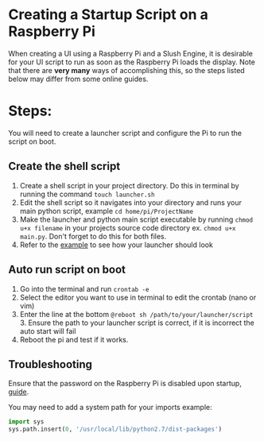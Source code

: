 # Creating a Startup Script on a Raspberry Pi

When creating a UI using a Raspberry Pi and a Slush Engine, it is desirable for your UI script to run as soon as the Raspberry Pi loads the display. Note that there are **very many** ways of accomplishing this, so the steps listed below may differ from some online guides.

# Steps:
You will need to create a launcher script and configure the Pi to run the script on boot.

## Create the shell script
1. Create a shell script in your project directory. Do this in terminal by running the command `touch launcher.sh`
2. Edit the shell script so it navigates into your directory and runs your main python script, example `cd home/pi/ProjectName`
3. Make the launcher and python main script executable by running `chmod u+x filename` in your projects source code directory ex. `chmod u+x main.py`. Don't forget to do this for both files.
4. Refer to the [example](../Libraries/AutoStart/launcher.sh) to see how your launcher should look

## Auto run script on boot
1. Go into the terminal and run `crontab -e`
2. Select the editor you want to use in terminal to edit the crontab (nano or vim)
3. Enter the line at the bottom `@reboot sh /path/to/your/launcher/script`
    3. Ensure the path to your launcher script is correct, if it is incorrect the auto start will fail
4. Reboot the pi and test if it works.

## Troubleshooting
Ensure that the password on the Raspberry Pi is disabled upon startup, [guide](https://elinux.org/RPi_Debian_Auto_Login).

You may need to add a system path for your imports example:
```python
import sys
sys.path.insert(0, '/usr/local/lib/python2.7/dist-packages')
```
